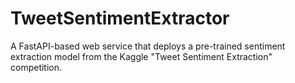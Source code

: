 # TweetSentimentExtractor
A FastAPI-based web service that deploys a pre-trained sentiment extraction model from the Kaggle "Tweet Sentiment Extraction" competition.
